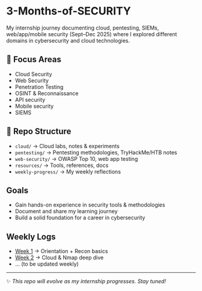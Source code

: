 # 3-Months-of-SECURITY
My internship journey documenting cloud, pentesting, SIEMs, web/app/mobile security (Sept–Dec 2025) where I explored different domains in cybersecurity and cloud technologies.  

## 📌 Focus Areas
- Cloud Security
- Web Security
- Penetration Testing
- OSINT & Reconnaissance
- API security
- Mobile security
- SIEMS

## 📂 Repo Structure
- `cloud/` → Cloud labs, notes & experiments  
- `pentesting/` → Pentesting methodologies, TryHackMe/HTB notes  
- `web-security/` → OWASP Top 10, web app testing  
- `resources/` → Tools, references, docs  
- `weekly-progress/` → My weekly reflections  

##  Goals
- Gain hands-on experience in security tools & methodologies  
- Document and share my learning journey  
- Build a solid foundation for a career in cybersecurity  

## Weekly Logs
- [Week 1](./weekly-progress/Week1.md) → Orientation + Recon basics  
- [Week 2](./weekly-progress/Week2.md) → Cloud & Nmap deep dive  
- ... (to be updated weekly)  

---
✨ *This repo will evolve as my internship progresses. Stay tuned!*  
